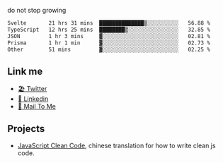 do not stop growing


<!--START_SECTION:waka-->

```txt
Svelte       21 hrs 31 mins  ██████████████▒░░░░░░░░░░   56.88 %
TypeScript   12 hrs 25 mins  ████████▒░░░░░░░░░░░░░░░░   32.85 %
JSON         1 hr 3 mins     ▓░░░░░░░░░░░░░░░░░░░░░░░░   02.81 %
Prisma       1 hr 1 min      ▓░░░░░░░░░░░░░░░░░░░░░░░░   02.73 %
Other        51 mins         ▓░░░░░░░░░░░░░░░░░░░░░░░░   02.25 %
```

<!--END_SECTION:waka-->

## Link me

- [🏖️ Twitter](https://twitter.com/yuetong3yu)
- [🧳 Linkedin](https://www.linkedin.com/in/yuetong3yu)
- [📧 Mail To Me](mailto:yuetong3yu@gmail.com)


## Projects 

- [JavaScript Clean Code](https://js-clean-code-cn.vercel.app/), chinese translation for how to write clean js code.
